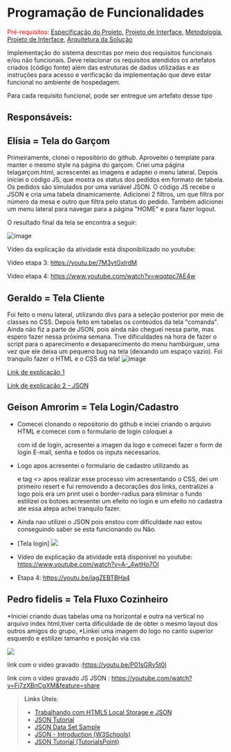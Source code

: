 # Programação de Funcionalidades

<span style="color:red">Pré-requisitos: <a href="2-Especificação do Projeto.md"> Especificação do Projeto</a></span>, <a href="3-Projeto de Interface.md"> Projeto de Interface</a>, <a href="4-Metodologia.md"> Metodologia</a>, <a href="3-Projeto de Interface.md"> Projeto de Interface</a>, <a href="5-Arquitetura da Solução.md"> Arquitetura da Solução</a>

Implementação do sistema descritas por meio dos requisitos funcionais e/ou não funcionais. Deve relacionar os requisitos atendidos os artefatos criados (código fonte) além das estruturas de dados utilizadas e as instruções para acesso e verificação da implementação que deve estar funcional no ambiente de hospedagem.

Para cada requisito funcional, pode ser entregue um artefato desse tipo

## Responsáveis:

## Elísia = Tela do Garçom
Primeiramente, clonei o repositório do github. Aproveitei o template para manter o mesmo style na página do garçom.
Criei uma página telagarçom.html, acrescentei as imagens e adaptei o menu lateral.
Depois iniciei o código JS, que mostra os status dos pedidos em formato de tabela.
Os pedidos são simulados por uma variável JSON.
O código JS recebe o JSON e cria uma tabela dinamicamente. 
Adicionei 2 filtros, um que filtra por número da mesa e outro que filtra pelo status do pedido.
Também adicionei um menu lateral para navegar para a página "HOME" e para fazer logout.

O resultado final da tela se encontra a seguir:


![image](https://github.com/ICEI-PUC-Minas-PMV-ADS/pmv-ads-2022-2-e1-proj-web-t9-bares-restaurantes/blob/e5f1f4a4da45067d15a7d0ab2b47af21546c41f4/docs/img/Teladogar%C3%A7om2.PNG)

Vídeo da explicação da atividade está disponibilizado no youtube:

Vídeo etapa 3: https://youtu.be/7M3ytGxlrdM

Vídeo etapa 4: https://www.youtube.com/watch?v=wqqtpc7AE4w


## Geraldo = Tela Cliente

Foi feito o menu lateral, utilizando divs para a seleção posterior por meio de classes no CSS. Depois feito em tabelas os conteúdos da tela "comanda". Ainda não fiz a parte de JSON, pois ainda não cheguei nessa parte, mas espero fazer nessa próxima semana. Tive dificuldades na hora de fazer o script para o aparecimento e desaparecimento do menu hambúrguer, uma vez que ele deixa um pequeno bug na tela (deixando um espaço vazio). Foi tranquilo fazer o HTML e o CSS da tela!
![image](https://user-images.githubusercontent.com/70844369/204166694-7f0994c9-4a70-4806-a6da-58f473975912.png)



[Link de explicação 1 ](https://youtu.be/zIatWfAnyZQ)

[Link de explicação 2 - JSON](https://www.youtube.com/watch?v=UBYaBenOtiQ)


## Geison Amrorim = Tela Login/Cadastro 

* Comecei clonando o repositorio do github e inciei criando o arquivo HTML e
comecei com o formulario de login  coloquei a <div> com id de login, acresentei a imagen
da logo e comecei fazer o form de login E-mail, senha e todos os inputs necessarios.
* Logo apos acresentei o formulario de cadastro utilizando as <div> e tag <>
apos realizar esse processo vim acresentando o CSS, dei um primeiro resert e fui removendo a decorações 
dos links, centralizei a logo pois  era um print usei o border-radius para eliminar o fundo
estilizei os botoes acresentei um efeito no login e um efeito no cadastra ate essa atepa achei tranquilo fazer. 
* Ainda nao utilizei o JSON pois enstou com dificuldade nao estou conseguindo saber se esta funcionando ou Nâo.

* [Tela login]  <img src="https://user-images.githubusercontent.com/70844369/194785964-43d40b3e-7062-4885-9a7b-f936523c13fe.png">

* Vídeo de explicação da atividade está disponivel no youtube: https://www.youtube.com/watch?v=A-_4wtHo7OI
* Etapa 4: https://youtu.be/iagZEBTBHa4


 ## Pedro fidelis = Tela Fluxo Cozinheiro
 *Iniciei criando duas tabelas uma na  horizontal e outra na vertical no arquivo index html,tiver certa dificuldade de  de obter o mesmo layout 
 dos outros amigos do grupo,
 *Linkei uma imagem do logo no canto superior esquerdo e estilizei tamanho e posição via css 
 
 <img src="https://user-images.githubusercontent.com/115049250/201232034-ebd5f9e0-4915-43a4-ac02-1f06fb32027b.png">
 
 link com o video gravado :https://youtu.be/P01sGRv5t0I
 
  link com o video gravado JS JSON : https://youtube.com/watch?v=Fj7zXBnCgXM&feature=share
 

  
> **Links Úteis**:
>
> - [Trabalhando com HTML5 Local Storage e JSON](https://www.devmedia.com.br/trabalhando-com-html5-local-storage-e-json/29045)
> - [JSON Tutorial](https://www.w3resource.com/JSON)
> - [JSON Data Set Sample](https://opensource.adobe.com/Spry/samples/data_region/JSONDataSetSample.html)
> - [JSON - Introduction (W3Schools)](https://www.w3schools.com/js/js_json_intro.asp)
> - [JSON Tutorial (TutorialsPoint)](https://www.tutorialspoint.com/json/index.htm)
